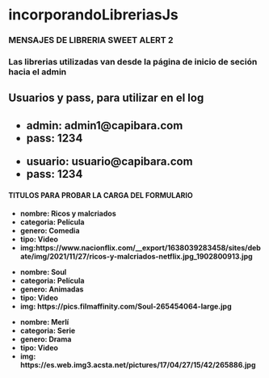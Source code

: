 # incorporandoLibreriasJs


<h3>MENSAJES DE LIBRERIA SWEET ALERT 2<h3>

<h3>Las librerias utilizadas van desde la página de inicio de seción hacia el admin<h3>

<h2> Usuarios y pass, para utilizar en el log <h2>
<ul>
  <li>admin: admin1@capibara.com</li>
  <li>pass: 1234</li>
 </ul>
 <ul>
  <li>usuario: usuario@capibara.com</li>
  <li>pass: 1234</li>
 </ul>

<h4>TITULOS PARA PROBAR LA CARGA DEL FORMULARIO<h4>

<ul>
  <li>nombre: Ricos y malcriados</li>
  <li>categoria: Película</li>
  <li>genero: Comedia</li>
  <li>tipo: Video</li>
  <li>img:https://www.nacionflix.com/__export/1638039283458/sites/debate/img/2021/11/27/ricos-y-malcriados-netflix.jpg_1902800913.jpg</li>
</ul>

<ul>
  <li>nombre: Soul</li>
  <li>categoria: Película</li>
  <li>genero: Animadas</li>
  <li>tipo: Video</li>
  <li>img: https://pics.filmaffinity.com/Soul-265454064-large.jpg</li>
</ul>

<ul>
  <li>nombre: Merlí</li>
  <li>categoria: Serie</li>
  <li>genero: Drama</li>
  <li>tipo: Video</li>
  <li>img: https://es.web.img3.acsta.net/pictures/17/04/27/15/42/265886.jpg</li>
</ul>
